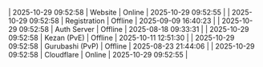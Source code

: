 | 2025-10-29 09:52:58 | Website | Online | 2025-10-29 09:52:55 |
| 2025-10-29 09:52:58 | Registration | Offline | 2025-09-09 16:40:23 |
| 2025-10-29 09:52:58 | Auth Server | Offline | 2025-08-18 09:33:31 |
| 2025-10-29 09:52:58 | Kezan (PvE) | Offline | 2025-10-11 12:51:30 |
| 2025-10-29 09:52:58 | Gurubashi (PvP) | Offline | 2025-08-23 21:44:06 |
| 2025-10-29 09:52:58 | Cloudflare | Online | 2025-10-29 09:52:55 |
